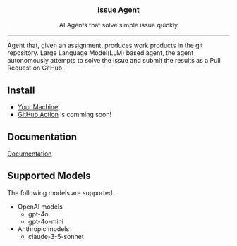 <p align="center">
  <h3 align="center">Issue Agent</h3>
  <p align="center">AI Agents that solve simple issue quickly</p>
</p>

---


Agent that, given an assignment, produces work products in the git repository.
Large Language Model(LLM) based agent, the agent autonomously attempts to solve the issue and submit the results as a Pull Request on GitHub.


## Install

- [Your Machine](https://clover0.github.io/issue-agent/getting-started/installation/)
- [GitHub Action](https://clover0.github.io/issue-agent/getting-started/installation/) is comming soon!


## Documentation
[Documentation](https://clover0.github.io/issue-agent/)


## Supported Models
The following models are supported.

- OpenAI models
  - gpt-4o
  - gpt-4o-mini
- Anthropic models
  - claude-3-5-sonnet
